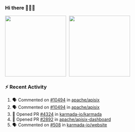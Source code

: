 ### Hi there 👋👋👋

<div style="display: flex; gap: 10px;">
  <img height="200px" src="https://github-readme-stats.vercel.app/api?username=Vacant2333&show_icons=true&theme=flag-india&count_private=true&hide_rank=true&include_all_commits=true">
  <img height="200px" src="https://github-readme-stats.vercel.app/api/top-langs/?username=Vacant2333&layout=donut">
</div>

### :zap: Recent Activity

<!--START_SECTION:activity-->
1. 🗣 Commented on [#10494](https://github.com/apache/apisix/issues/10494#issuecomment-1827295541) in [apache/apisix](https://github.com/apache/apisix)
2. 🗣 Commented on [#10494](https://github.com/apache/apisix/issues/10494#issuecomment-1827081604) in [apache/apisix](https://github.com/apache/apisix)
3. 💪 Opened PR [#4324](https://github.com/karmada-io/karmada/pull/4324) in [karmada-io/karmada](https://github.com/karmada-io/karmada)
4. 💪 Opened PR [#2892](https://github.com/apache/apisix-dashboard/pull/2892) in [apache/apisix-dashboard](https://github.com/apache/apisix-dashboard)
5. 🗣 Commented on [#508](https://github.com/karmada-io/website/pull/508#issuecomment-1793471517) in [karmada-io/website](https://github.com/karmada-io/website)
<!--END_SECTION:activity-->
